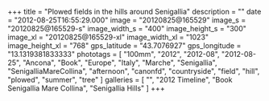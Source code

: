 +++
title = "Plowed fields in the hills around Senigallia"
description = ""
date = "2012-08-25T16:55:29.000"
image = "20120825@165529"
image_s = "20120825@165529-s"
image_width_s = "400"
image_height_s = "300"
image_xl = "20120825@165529-xl"
image_width_xl = "1023"
image_height_xl = "768"
gps_latitude = "43.7076927"
gps_longitude = "13.1319381833333"
phototags = [ "100mm", "2012", "2012-08", "2012-08-25", "Ancona", "Book", "Europe", "Italy", "Marche", "Senigallia", "SenigalliaMareCollina", "afternoon", "canonfd", "countryside", "field", "hill", "plowed", "summer", "tree" ]
galleries = [ "", "2012 Timeline", "Book Senigallia Mare Collina", "Senigallia Hills" ]
+++

